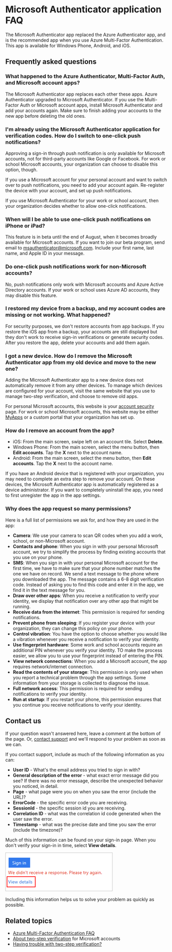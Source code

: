﻿<properties
    pageTitle="Microsoft Authenticator app FAQ"
    description="Provides a list of frequently asked questions and answers related to the Microsoft Authentication app and Azure Multi-Factor Authentication."
    services="multi-factor-authentication"
    documentationcenter=""
    author="kgremban"
    manager="femila"
    editor="pblachar, librown" />
<tags
    ms.assetid="f04d5bce-e99e-4f75-82d1-ef6369be3402"
    ms.service="multi-factor-authentication"
    ms.workload="identity"
    ms.tgt_pltfrm="na"
    ms.devlang="na"
    ms.topic="article"
    ms.date="11/02/2016"
    wacn.date=""
    ms.author="kgremban" />

# Microsoft Authenticator application FAQ
The Microsoft Authenticator app replaced the Azure Authenticator app, and is the recommended app when you use Azure Multi-Factor Authentication. This app is available for Windows Phone, Android, and iOS.

## Frequently asked questions
### What happened to the Azure Authenticator, Multi-Factor Auth, and Microsoft account apps?
The Microsoft Authenticator app replaces each other these apps. Azure Authenticator upgraded to Microsoft Authenticator. If you use the Multi-Factor Auth or Microsoft account apps, install Microsoft Authenticator and add your accounts again. Make sure to finish adding your accounts to the new app before deleting the old ones.

### I'm already using the Microsoft Authenticator application for verification codes. How do I switch to one-click push notifications?
Approving a sign-in through push notification is only available for Microsoft accounts, not for third-party accounts like Google or Facebook. For work or school Microsoft accounts, your organization can choose to disable this option, though.

If you use a Microsoft account for your personal account and want to switch over to push notifications, you need to add your account again. Re-register the device with your account, and set up push notifications.  

If you use Microsoft Authenticator for your work or school account, then your organization decides whether to allow one-click notifications.

### When will I be able to use one-click push notifications on iPhone or iPad?
This feature is in beta until the end of August, when it becomes broadly available for Microsoft accounts. If you want to join our beta program, send email to msauthenticator@microsoft.com. Include your first name, last name, and Apple ID in your message.  

### Do one-click push notifications work for non-Microsoft accounts?
No, push notifications only work with Microsoft accounts and Azure Active Directory accounts. If your work or school uses Azure AD accounts, they may disable this feature.  

### I restored my device from a backup, and my account codes are missing or not working. What happened?
For security purposes, we don't restore accounts from app backups. If you restore the iOS app from a backup, your accounts are still displayed but they don't work to receive sign-in verifications or generate security codes. After you restore the app, delete your accounts and add them again.

### I got a new device. How do I remove the Microsoft Authenticator app from my old device and move to the new one?
Adding the Microsoft Authenticator app to a new device does not automatically remove it from any other devices. To manage which devices are configured for your account, visit the same website that you use to manage two-step verification, and choose to remove old apps.

For personal Microsoft accounts, this website is your [account security](https://account.microsoft.com/security) page. For work or school Microsoft accounts, this website may be either [MyApps](https://myapps.microsoft.com) or a custom portal that your organization has set up.

### How do I remove an account from the app?
- iOS: From the main screen, swipe left on an account tile. Select **Delete**.
- Windows Phone: From the main screen, select the menu button, then **Edit accounts**. Tap the **X** next to the account name.
- Android: From the main screen, select the menu button, then **Edit accounts**. Tap the **X** next to the account name.

If you have an Android device that is registered with your organization, you may need to complete an extra step to remove your account. On these devices, the Microsoft Authenticator app is automatically registered as a device administrator. If you want to completely uninstall the app, you need to first unregister the app in the app settings.

### Why does the app request so many permissions?
Here is a full list of permissions we ask for, and how they are used in the app:

- **Camera**: We use your camera to scan QR codes when you add a work, school, or non-Microsoft account.
- **Contacts and phone**: When you sign in with your personal Microsoft account, we try to simplify the process by finding existing accounts that you use on your phone.
- **SMS**: When you sign in with your personal Microsoft account for the first time, we have to make sure that your phone number matches the one we have on record. We send a text message to the phone where you downloaded the app. The message contains a 6-8 digit verification code. Instead of asking you to find this code and enter it in the app, we find it in the text message for you.
- **Draw over other apps**: When you receive a notification to verify your identity, we display that notification over any other app that might be running.
- **Receive data from the internet**: This permission is required for sending notifications.
- **Prevent phone from sleeping**: If you register your device with your organization, they can change this policy on your phone.
- **Control vibration**: You have the option to choose whether you would like a vibration whenever you receive a notification to verify your identity.
- **Use fingerprint hardware**: Some work and school accounts require an additional PIN whenever you verify your identity. TO make the process easier, we allow you to use your fingerprint instead of entering the PIN.
- **View network connections**: When you add a Microsoft account, the app requires network/internet connection.
- **Read the contents of your storage**: This permission is only used when you report a technical problem through the app settings. Some information from your storage is collected to diagnose the issue.
- **Full network access**: This permission is required for sending notifications to verify your identity.
- **Run at startup**: If you restart your phone, this permission ensures that you continue you receive notifications to verify your identity.

## Contact us
If your question wasn't answered here, leave a comment at the bottom of the page. Or, [contact support](https://support.microsoft.com/zh-cn/contactus) and we'll respond to your problem as soon as we can.

If you contact support, include as much of the following information as you can:

- **User ID** - What's the email address you tried to sign in with?
- **General description of the error** - what exact error message did you see?  If there was no error message, describe the unexpected behavior you noticed, in detail.
- **Page** - what page were you on when you saw the error (include the URL)?
- **ErrorCode** - the specific error code you are receiving.
- **SessionId** - the specific session id you are receiving.
- **Correlation ID** - what was the correlation id code generated when the user saw the error.
- **Timestamp** - what was the precise date and time you saw the error (include the timezone)?

Much of this information can be found on your sign-in page. When you don't verify your sign-in in time, select **View details**.

![Sign in error details](./media/multi-factor-authentication-end-user-troubleshoot/view_details.png)

Including this information helps us to solve your problem as quickly as possible.

## Related topics
- [Azure Multi-Factor Authentication FAQ](/documentation/articles/multi-factor-authentication-faq/)  
- [About two-step verification](https://support.microsoft.com/zh-cn/help/12408/microsoft-account-about-two-step-verification) for Microsoft accounts
- [Having trouble with two-step verification?](/documentation/articles/multi-factor-authentication-end-user-troubleshoot/)

